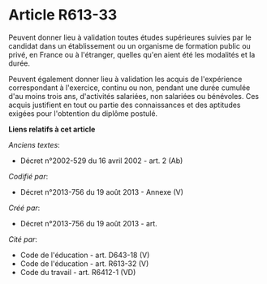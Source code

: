 # Article R613-33

Peuvent donner lieu à validation toutes études supérieures suivies par le candidat dans un établissement ou un organisme de
formation public ou privé, en France ou à l'étranger, quelles qu'en aient été les modalités et la durée.

Peuvent également donner lieu à validation les acquis de l'expérience correspondant à l'exercice, continu ou non, pendant une
durée cumulée d'au moins trois ans, d'activités salariées, non salariées ou bénévoles. Ces acquis justifient en tout ou
partie des connaissances et des aptitudes exigées pour l'obtention du diplôme postulé.

**Liens relatifs à cet article**

_Anciens textes_:

  - Décret n°2002-529 du 16 avril 2002 - art. 2 (Ab)

_Codifié par_:

  - Décret n°2013-756 du 19 août 2013 -  Annexe (V)

_Créé par_:

  - Décret n°2013-756 du 19 août 2013 - art.

_Cité par_:

  - Code de l'éducation - art. D643-18 (V)
  - Code de l'éducation - art. R613-32 (V)
  - Code du travail - art. R6412-1 (VD)
